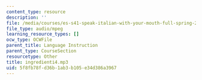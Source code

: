 ```yaml
---
content_type: resource
description: ''
file: /media/courses/es-s41-speak-italian-with-your-mouth-full-spring-2012/5f8fb78fd36b1ab3b105e34d386a3967_ingredienti4.mp3
file_type: audio/mpeg
learning_resource_types: []
ocw_type: OCWFile
parent_title: Language Instruction
parent_type: CourseSection
resourcetype: Other
title: ingredienti4.mp3
uid: 5f8fb78f-d36b-1ab3-b105-e34d386a3967
---
```

